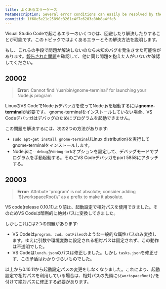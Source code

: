```yaml
---
title: よくあるエラーケース
MetaDescription: Several error conditions can easily be resolved by the user this page is designed to help un-block you.
commitid: 1f68e5e21c25890c3261c4f7c6203c8bb8a4ffe3
---
```


Visual Studio Codeで起こるエラーのいくつかは、回避したり解決したりすることが可能です。このトピックではよくあるエラーとその解決方法を説明します。

もし、これらの手段で問題が解決しないのなら未知のバグを発生させた可能性があります。[報告された問題](https://github.com/microsoft/vscode/issues)を確認して、他に同じ問題を抱えた人がいないか確認してください。

## 20002

>**Error:** Cannot find '/usr/bin/gnome-terminal' for launching your Node.js program

LinuxのVS CodeでNode.jsデバッガを使ってNode.jsを起動するには**gnome-terminal**が必要です。
gnome-terminalをインストールしていない場合、VS Codeデバッガはデバッグのためにプログラムを起動できません。

この問題を解決するには、次の2つの方法があります:

* `sudo apt-get install gnome-terminal`(Linux distribution)を実行してgnome-terminalをインストールします。
* Node.jsに`--debug`か`debug-brk`オプションを設定して、デバッグモードでプログラムを手動起動する。そのごVS Codeデバッガをport 5858にアタッチする。

## 20003

>**Error:** Attribute 'program' is not absolute; consider adding '${workspaceRoot}/' as a prefix to make it absolute.

VS code(release 0.10.11)より前は、起動設定で相対パスを使用できました。そのためVS Codeは暗黙的に絶対パスに変換してきました。

しかしこれには2つの問題があります:

- VS Codeは`program`、`cwd`、`outFiles`のような一般的な属性パスのみ変換します。ゆえに引数や環境変数に設定される相対パスは固定されず、この動作は不透明でした。
- VS Codeは`lunch.json`のパスは修正しました。しかし `tasks.json`を修正せず、この矛盾はわかりづらいものでした。

以上から0.10.11から起動設定パスの変更をしなくなりました。これにより、起動設定で相対パスを利用している場合は、相対パスの先頭に`${workspaceRoot}/`を付けて絶対パスに修正する必要があります。
